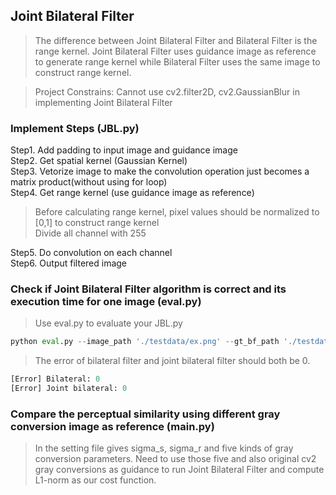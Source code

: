 ## Joint Bilateral Filter
> The difference between Joint Bilateral Filter and Bilateral Filter is the range kernel. Joint Bilateral Filter uses guidance image as reference to generate range kernel 
while Bilateral Filter uses the same image to construct range kernel.

> Project Constrains: Cannot use cv2.filter2D, cv2.GaussianBlur in implementing Joint Bilateral Filter

### Implement Steps (JBL.py)
Step1. Add padding to input image and guidance image  
Step2. Get spatial kernel (Gaussian Kernel)  
Step3. Vetorize image to make the convolution operation just becomes a matrix product(without using for loop)  
Step4. Get range kernel (use guidance image as reference)  
> Before calculating range kernel, pixel values should be normalized to [0,1] to construct range kernel  
> Divide all channel with 255  
 
Step5. Do convolution on each channel  
Step6. Output filtered image  

### Check if Joint Bilateral Filter algorithm is correct and its execution time for one image (eval.py)
> Use eval.py to evaluate your JBL.py
```python
python eval.py --image_path './testdata/ex.png' --gt_bf_path './testdata/ex_gt_bf.png' --gt_jbf_paht './testdata/ex_gt_jbf.png'
```
> The error of bilateral filter and joint bilateral filter should both be 0.
```python
[Error] Bilateral: 0
[Error] Joint bilateral: 0
```

### Compare the perceptual similarity using different gray conversion image as reference (main.py)
> In the setting file gives sigma_s, sigma_r and five kinds of gray conversion parameters.
> Need to use those five and also original cv2 gray conversions as guidance to run Joint Bilateral Filter and compute L1-norm as our cost function.
